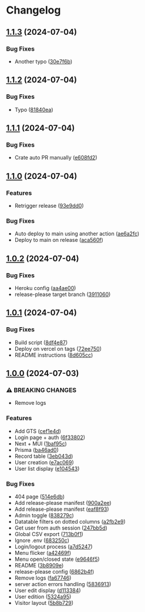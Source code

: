 # Changelog

## [1.1.3](https://github.com/Zenoo/generic-dashboard/compare/generic-dashboard-v1.1.2...generic-dashboard-v1.1.3) (2024-07-04)


### Bug Fixes

* Another typo ([30e7f6b](https://github.com/Zenoo/generic-dashboard/commit/30e7f6b11af01176869ebe085e4ed04ad57b08dd))

## [1.1.2](https://github.com/Zenoo/generic-dashboard/compare/generic-dashboard-v1.1.1...generic-dashboard-v1.1.2) (2024-07-04)


### Bug Fixes

* Typo ([81840ea](https://github.com/Zenoo/generic-dashboard/commit/81840ea25dfb9371f9c4673813cbbfc5800f6a6a))

## [1.1.1](https://github.com/Zenoo/generic-dashboard/compare/generic-dashboard-v1.1.0...generic-dashboard-v1.1.1) (2024-07-04)


### Bug Fixes

* Crate auto PR manually ([e608fd2](https://github.com/Zenoo/generic-dashboard/commit/e608fd2e2e1f17ab6de4ae46df185d8d7409b8f6))

## [1.1.0](https://github.com/Zenoo/generic-dashboard/compare/generic-dashboard-v1.0.2...generic-dashboard-v1.1.0) (2024-07-04)


### Features

* Retrigger release ([93e9dd0](https://github.com/Zenoo/generic-dashboard/commit/93e9dd0233d9ee7be32643eedbe411545b08f70a))


### Bug Fixes

* Auto deploy to main using another action ([ae6a2fc](https://github.com/Zenoo/generic-dashboard/commit/ae6a2fcb3565b3b5143efc1f6f9db340de6fe896))
* Deploy to main on release ([aca560f](https://github.com/Zenoo/generic-dashboard/commit/aca560fd108d74352ec44c3ba791c2a81524abe2))

## [1.0.2](https://github.com/Zenoo/generic-dashboard/compare/generic-dashboard-v1.0.1...generic-dashboard-v1.0.2) (2024-07-04)


### Bug Fixes

* Heroku config ([aa4ae00](https://github.com/Zenoo/generic-dashboard/commit/aa4ae0096110c11b66995c9084fa8bf96785e232))
* release-please target branch ([3911060](https://github.com/Zenoo/generic-dashboard/commit/3911060bbce58e40f5c03dde03384f6f0cc59f09))

## [1.0.1](https://github.com/Zenoo/generic-dashboard/compare/generic-dashboard-v1.0.0...generic-dashboard-v1.0.1) (2024-07-04)


### Bug Fixes

* Build script ([8df4e87](https://github.com/Zenoo/generic-dashboard/commit/8df4e877c0a1f920887b373468fbf63753540717))
* Deploy on vercel on tags ([72ee750](https://github.com/Zenoo/generic-dashboard/commit/72ee7504c2492e36951bf0a974344f5df0ee6c23))
* README instructions ([8d605cc](https://github.com/Zenoo/generic-dashboard/commit/8d605cc2f2a47c4e8d80018ca6881fb9a6371219))

## [1.0.0](https://github.com/Zenoo/generic-dashboard/compare/generic-dashboard-v0.0.1...generic-dashboard-v1.0.0) (2024-07-03)


### ⚠ BREAKING CHANGES

* Remove logs

### Features

* Add GTS ([cef1e4d](https://github.com/Zenoo/generic-dashboard/commit/cef1e4d8b63a6282ff09a79cbc893c578d4d0b04))
* Login page + auth ([6f33802](https://github.com/Zenoo/generic-dashboard/commit/6f33802682a450dc2a4a75ea442d5a645930b713))
* Next + MUI ([1baf95c](https://github.com/Zenoo/generic-dashboard/commit/1baf95cde34f7297bcbedac94a2389b12decb2db))
* Prisma ([ba46ad0](https://github.com/Zenoo/generic-dashboard/commit/ba46ad07ca62be2770029af941fdec7f3a4bf830))
* Record table ([3eb043d](https://github.com/Zenoo/generic-dashboard/commit/3eb043da548161247f2d9a5e80e0bf14fe6224d3))
* User creation ([e7ac069](https://github.com/Zenoo/generic-dashboard/commit/e7ac069b21030b630cd0bb590f9fce15aad2550a))
* User list display ([e104543](https://github.com/Zenoo/generic-dashboard/commit/e104543890ddd6544714ac2cff582b8e868bcc9f))


### Bug Fixes

* 404 page ([514e6db](https://github.com/Zenoo/generic-dashboard/commit/514e6dbe9aaad39e37b6a1b8d905fe280492b595))
* Add release-please manifest ([900a2ee](https://github.com/Zenoo/generic-dashboard/commit/900a2ee9b44906082d83bd5f77ea86c5e2dff822))
* Add release-please manifest ([eaf8f93](https://github.com/Zenoo/generic-dashboard/commit/eaf8f93cd60122323a6ec5ea559fcdfd17989021))
* Admin toggle ([838279c](https://github.com/Zenoo/generic-dashboard/commit/838279c9e9fc59899000000745b664a30b4eee61))
* Datatable filters on dotted columns ([a2fb2e9](https://github.com/Zenoo/generic-dashboard/commit/a2fb2e9daa5564696e9f5fde50344bcc5c2de8a3))
* Get user from auth session ([247bb5d](https://github.com/Zenoo/generic-dashboard/commit/247bb5df235fb0a59da1891704a699f30dc4cd6c))
* Global CSV export ([713b0f1](https://github.com/Zenoo/generic-dashboard/commit/713b0f1bb12d7d349132c57a9dccb30d76210d75))
* Ignore .env ([683250c](https://github.com/Zenoo/generic-dashboard/commit/683250c8b88d172699ea53cc9651424b4c428d77))
* Login/logout process ([a7d5247](https://github.com/Zenoo/generic-dashboard/commit/a7d5247827204d1de15a721357933ab27dd10988))
* Menu flicker ([a42469f](https://github.com/Zenoo/generic-dashboard/commit/a42469fdd1f381630188e334734f8ebd33a597ac))
* Menu open/closed state ([e9646f5](https://github.com/Zenoo/generic-dashboard/commit/e9646f5c785fe6d0bf8a30fcf95169265c43cec8))
* README ([3b8909e](https://github.com/Zenoo/generic-dashboard/commit/3b8909e5280119a76314944c8212f298e009913f))
* release-please config ([6862b4f](https://github.com/Zenoo/generic-dashboard/commit/6862b4ff51e680f0ba2d9ff5aca8d515aaddc176))
* Remove logs ([fa67746](https://github.com/Zenoo/generic-dashboard/commit/fa6774604635217262780dc5a5545b0131837561))
* server action errors handling ([5836913](https://github.com/Zenoo/generic-dashboard/commit/583691318bacb89092c95f08f89456de50072379))
* User edit display ([d113384](https://github.com/Zenoo/generic-dashboard/commit/d113384d4bf5f57e2326bef03bbc8191a6a69e71))
* User edition ([5324a95](https://github.com/Zenoo/generic-dashboard/commit/5324a953db935c18adeb56faf64b2d2eda622bad))
* Visitor layout ([5b8b729](https://github.com/Zenoo/generic-dashboard/commit/5b8b729fe28cfebcad4bc5b9bec24deed964f2b2))

